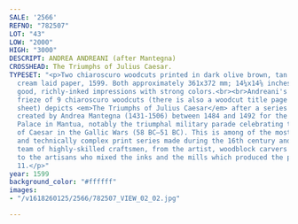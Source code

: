 ```yaml
---
SALE: '2566'
REFNO: "782507"
LOT: "43"
LOW: "2000"
HIGH: "3000"
DESCRIPT: ANDREA ANDREANI (after Mantegna)
CROSSHEAD: The Triumphs of Julius Caesar.
TYPESET: "<p>Two chiaroscuro woodcuts printed in dark olive brown, tan and black on
  cream laid paper, 1599. Both approximately 361x372 mm; 14¼x14⅝ inches. Both very
  good, richly-inked impressions with strong colors.<br><br>Andreani's (1540-1623)
  frieze of 9 chiaroscuro woodcuts (there is also a woodcut title page on a tenth
  sheet) depicts <em>The Triumphs of Julius Caesar</em> after a series of 9 paintings
  created by Andrea Mantegna (1431-1506) between 1484 and 1492 for the Gonzaga Ducal
  Palace in Mantua, notably the triumphal military parade celebrating the victory
  of Caesar in the Gallic Wars (58 BC–51 BC). This is among of the most ambitious
  and technically complex print series made during the 16th century and required a
  team of highly-skilled craftsmen, from the artist, woodblock carvers and printers,
  to the artisans who mixed the inks and the mills which produced the paper. Bartsch
  11.</p>"
year: 1599
background_color: "#ffffff"
images:
- "/v1618260125/2566/782507_VIEW_02_02.jpg"

---
```

